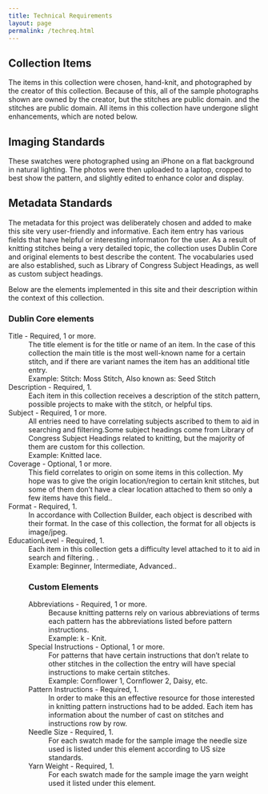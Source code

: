 ```yaml
---
title: Technical Requirements
layout: page
permalink: /techreq.html
---
```

## Collection Items
The items in this collection were chosen, hand-knit, and photographed by the creator of this collection. Because of this, all of the sample photographs shown are owned by the creator, but the stitches are public domain. and the stitches are public domain. All items in this collection have undergone slight enhancements, which are noted below. 

## Imaging Standards
These swatches were photographed using an iPhone on a flat background in natural lighting. The photos were then uploaded to a laptop, cropped to best show the pattern, and slightly edited to enhance color and display.  

## Metadata Standards
The metadata for this project was deliberately chosen and added to make this site very user-friendly and informative. Each item entry has various fields that have helpful or interesting information for the user. As a result of knitting stitches being a very detailed topic, the collection uses Dublin Core and original elements to best describe the content. The vocabularies used are also established, such as Library of Congress Subject Headings, as well as custom subject headings. 

Below are the elements implemented in this site and their description within the context of this collection. 

### Dublin Core elements
<dl>
    <dt>Title - Required, 1 or more.<dt>
<dd>The title element is for the title or name of an item. In the case of this collection the main title is the most well-known name for a certain stitch, and if there are variant names the item has an additional title entry.<dd> 
<dd>Example: Stitch: Moss Stitch, Also known as: Seed Stitch<dd> 
<dt>Description - Required, 1.<dt>
<dd>Each item in this collection receives a description of the stitch pattern, possible projects to make with the stitch, or helpful tips.<dd>
<dt>Subject - Required, 1 or more.<dt>
<dd>All entries need to have correlating subjects ascribed to them to aid in searching and filtering.Some subject headings come from Library of Congress Subject Headings related to knitting, but the majority of them are custom for this collection.<dd>
<dd>Example: Knitted lace.<dd>
<dt>Coverage - Optional, 1 or more.<dt>
<dd>This field correlates to origin on some items in this collection. My hope was to give the origin location/region to certain knit stitches, but some of them don’t have a clear location attached to them so only a few items have this field..<dd>
<dt>Format - Required, 1.<dt>
<dd>In accordance with Collection Builder, each object is described with their format. In the case of this collection, the format for all objects is image/jpeg.<dd>
<dt>EducationLevel - Required, 1.<dt>
<dd>Each item in this collection gets a difficulty level attached to it to aid in search and filtering. .<dd>
<dd>Example: Beginner, Intermediate, Advanced..<dd>
<dl> 

### Custom Elements
<dl>
    <dt>Abbreviations - Required, 1 or more.<dt>
<dd>Because knitting patterns rely on various abbreviations of terms each pattern has the abbreviations listed before pattern instructions.<dd> 
<dd>Example: k - Knit.<dd> 
<dt>Special Instructions - Optional, 1 or more.<dt>
<dd>For patterns that have certain instructions that don’t relate to other stitches in the collection the entry will have special instructions to make certain stitches.<dd>
<dd>Example: Cornflower 1, Cornflower 2, Daisy, etc.<dd>
<dt>Pattern Instructions - Required, 1.<dt>
<dd>In order to make this an effective resource for those interested in knitting pattern instructions had to be added. Each item has information about the number of cast on stitches and instructions row by row.<dd>
<dt>Needle Size - Required, 1.<dt>
<dd>For each swatch made for the sample image the needle size used is listed under this element according to US size standards.<dd>
<dt>Yarn Weight - Required, 1.<dt>
<dd>For each swatch made for the sample image the yarn weight used it listed under this element.<dd>
<dl>
